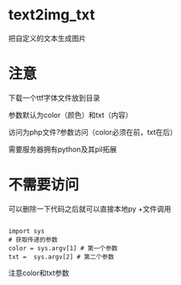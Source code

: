 # text2img_txt
把自定义的文本生成图片

# 注意
下载一个ttf字体文件放到目录

参数默认为color（颜色）和txt（内容）

访问为php文件?参数访问（color必须在前，txt在后）

需要服务器拥有python及其pil拓展

# 不需要访问
可以删除一下代码之后就可以直接本地py +文件调用
<pre><code>
import sys
# 获取传递的参数
color = sys.argv[1] # 第一个参数
txt =  sys.argv[2] # 第二个参数
</code></pre>

注意color和txt参数
